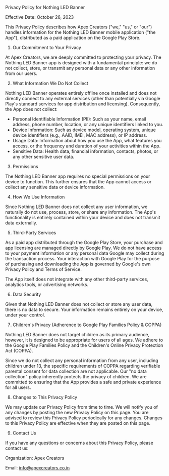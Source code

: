 Privacy Policy for Nothing LED Banner

Effective Date: October 26, 2023

This Privacy Policy describes how Apex Creators ("we," "us," or "our") handles information for the Nothing LED Banner mobile application ("the App"), distributed as a paid application on the Google Play Store.

1. Our Commitment to Your Privacy

At Apex Creators, we are deeply committed to protecting your privacy. The Nothing LED Banner app is designed with a fundamental principle: we do not collect, store, or transmit any personal data or any other information from our users.

2. What Information We Do Not Collect

Nothing LED Banner operates entirely offline once installed and does not directly connect to any external services (other than potentially via Google Play's standard services for app distribution and licensing). Consequently, the App does not collect:

*   Personal Identifiable Information (PII): Such as your name, email address, phone number, location, or any unique identifiers linked to you.
*   Device Information: Such as device model, operating system, unique device identifiers (e.g., AAID, IMEI, MAC address), or IP address.
*   Usage Data: Information about how you use the App, what features you access, or the frequency and duration of your activities within the App.
*   Sensitive Data: Health data, financial information, contacts, photos, or any other sensitive user data.

3. Permissions

The Nothing LED Banner app requires no special permissions on your device to function. This further ensures that the App cannot access or collect any sensitive data or device information.

4. How We Use Information

Since Nothing LED Banner does not collect any user information, we naturally do not use, process, store, or share any information. The App's functionality is entirely contained within your device and does not transmit data externally.

5. Third-Party Services

As a paid app distributed through the Google Play Store, your purchase and app licensing are managed directly by Google Play. We do not have access to your payment information or any personal data Google may collect during the transaction process. Your interaction with Google Play for the purpose of purchasing and downloading the App is governed by Google's own Privacy Policy and Terms of Service.

The App itself does not integrate with any other third-party services, analytics tools, or advertising networks.

6. Data Security

Given that Nothing LED Banner does not collect or store any user data, there is no data to secure. Your information remains entirely on your device, under your control.

7. Children's Privacy (Adherence to Google Play Families Policy & COPPA)

Nothing LED Banner does not target children as its primary audience, however, it is designed to be appropriate for users of all ages. We adhere to the Google Play Families Policy and the Children's Online Privacy Protection Act (COPPA).

Since we do not collect any personal information from any user, including children under 13, the specific requirements of COPPA regarding verifiable parental consent for data collection are not applicable. Our "no data collection" policy inherently protects the privacy of children. We are committed to ensuring that the App provides a safe and private experience for all users.

8. Changes to This Privacy Policy

We may update our Privacy Policy from time to time. We will notify you of any changes by posting the new Privacy Policy on this page. You are advised to review this Privacy Policy periodically for any changes. Changes to this Privacy Policy are effective when they are posted on this page.

9. Contact Us

If you have any questions or concerns about this Privacy Policy, please contact us:

Organization: Apex Creators

Email: info@apexcreators.co.in
